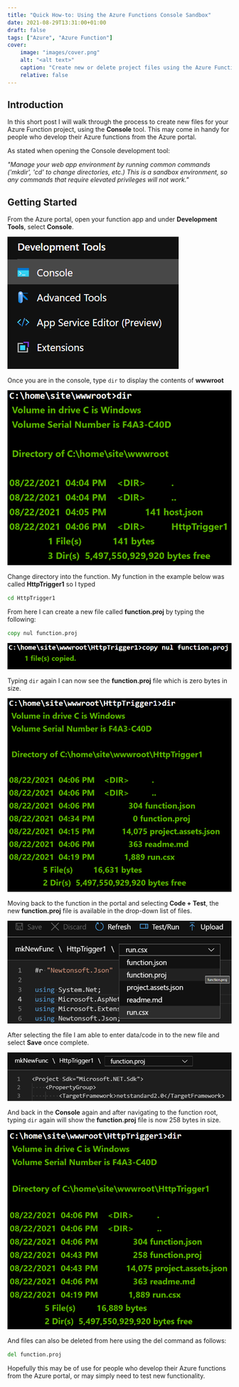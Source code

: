 ```yaml
---
title: "Quick How-to: Using the Azure Functions Console Sandbox"
date: 2021-08-29T13:31:00+01:00
draft: false
tags: ["Azure", "Azure Function"]
cover:
    image: "images/cover.png"
    alt: "<alt text>"
    caption: "Create new or delete project files using the Azure Functions Console Sandbox"
    relative: false
---
```


## Introduction

In this short post I will walk through the process to create new files for your Azure Function project, using the __Console__ tool. This may come in handy for people who develop their Azure functions from the Azure portal.

As stated when opening the Console development tool:

_"Manage your web app environment by running common commands ('mkdir', 'cd' to change directories, etc.) This is a sandbox environment, so any commands that require elevated privileges will not work."_

## Getting Started

From the Azure portal, open your function app and under __Development Tools__, select __Console__.

![console](images/console.png)

Once you are in the console, type `dir` to display the contents of __wwwroot__

![dir](images/dir.png)

Change directory into the function. My function in the example below was called __HttpTrigger1__ so I typed 

```cmd
cd HttpTrigger1
```

From here I can create a new file called __function.proj__ by typing the following:

```cmd
copy nul function.proj
```

![copy](images/copy.png)

Typing `dir` again I can now see the __function.proj__ file which is zero bytes in size.

![dir2](images/dir2.png)

Moving back to the function in the portal and selecting __Code + Test__, the new __function.proj__ file is available in the drop-down list of files.

![menu](images/menu.png)

After selecting the file I am able to enter data/code in to the new file and select __Save__ once complete.

![paste](images/paste.png)

And back in the __Console__ again and after navigating to the function root, typing `dir` again will show the __function.proj__ file is now 258 bytes in size.

![dir3](images/dir3.png)

And files can also be deleted from here using the del command as follows:

```cmd
del function.proj
```

Hopefully this may be of use for people who develop their Azure functions from the Azure portal, or may simply need to test new functionality.